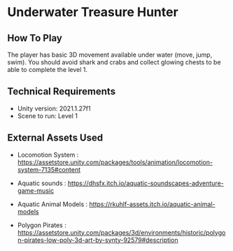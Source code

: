 # Underwater Treasure Hunter

## How To Play
The player has basic 3D movement available under water (move, jump, swim). You should avoid shark and crabs and collect glowing chests to be able to complete the level 1.

## Technical Requirements
- Unity version: 2021.1.27f1
- Scene to run: Level 1

## External Assets Used

- Locomotion System : https://assetstore.unity.com/packages/tools/animation/locomotion-system-7135#content

- Aquatic sounds : https://dhsfx.itch.io/aquatic-soundscapes-adventure-game-music

- Aquatic Animal Models : https://rkuhlf-assets.itch.io/aquatic-animal-models

- Polygon Pirates : https://assetstore.unity.com/packages/3d/environments/historic/polygon-pirates-low-poly-3d-art-by-synty-92579#description
